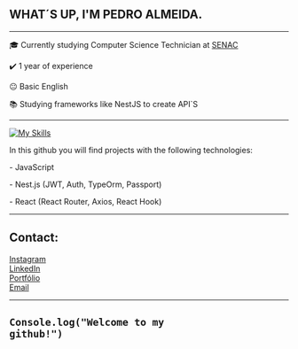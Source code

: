 ## WHAT´S UP, I'M PEDRO ALMEIDA.
<hr>

<p>🎓 Currently studying Computer Science Technician at <a href="https://www.sp.senac.br/senac-sao-bernardo-do-campo" target="blank_">SENAC</a></p>
<p>✔️ 1 year of experience</p>
<p>😐 Basic English </p>
<p>📚 Studying frameworks like NestJS to create API`S</p>
<hr>

[![My Skills](https://skillicons.dev/icons?i=javascript,typescript,react,nest,mysql)](https://skillicons.dev)

In this github you will find projects with the following technologies:
<p>- JavaScript</p> 
<p>- Nest.js (JWT, Auth, TypeOrm, Passport)</p>
<p>- React (React Router, Axios, React Hook)</p>


<hr>

## Contact:
<p><a href="https://www.instagram.com/pedroalm._/" target="_blank">Instagram</a><br><a href="https://www.linkedin.com/in/pedroaugustosantosalmeida/" target="_blank">LinkedIn</a><br>
<a href="https://psalmeida-portfolio.vercel.app/">Portfólio</a><br>
<a href= "mailto:almeida.pedroaugusto25@gmail.com">Email</a></p>


<hr>

## <code>Console.log("Welcome to my github!")</code>
